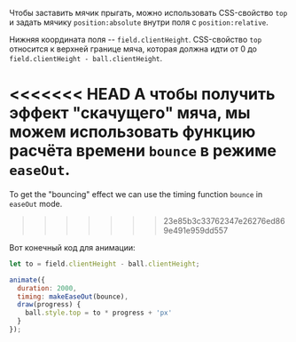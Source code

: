 Чтобы заставить мячик прыгать, можно использовать CSS-свойство `top` и задать мячику `position:absolute` внутри поля с `position:relative`.

Нижняя координата поля -- `field.clientHeight`. CSS-свойство `top` относится к верхней границе мяча, которая должна идти от 0 до `field.clientHeight - ball.clientHeight`.

<<<<<<< HEAD
А чтобы получить эффект "скачущего" мяча, мы можем использовать функцию расчёта времени `bounce` в режиме `easeOut`.
=======
To get the "bouncing" effect we can use the timing function `bounce` in `easeOut` mode.
>>>>>>> 23e85b3c33762347e26276ed869e491e959dd557

Вот конечный код для анимации:

```js
let to = field.clientHeight - ball.clientHeight;

animate({
  duration: 2000,
  timing: makeEaseOut(bounce),
  draw(progress) {
    ball.style.top = to * progress + 'px'
  }
});
```
